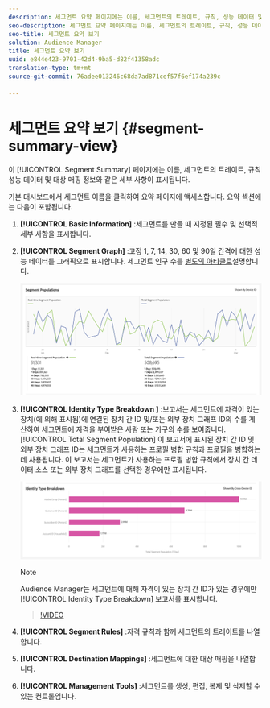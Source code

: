 ```yaml
---
description: 세그먼트 요약 페이지에는 이름, 세그먼트의 트레이트, 규칙, 성능 데이터 및 대상 매핑 정보와 같은 세부 사항이 표시됩니다.
seo-description: 세그먼트 요약 페이지에는 이름, 세그먼트의 트레이트, 규칙, 성능 데이터 및 대상 매핑 정보와 같은 세부 사항이 표시됩니다.
seo-title: 세그먼트 요약 보기
solution: Audience Manager
title: 세그먼트 요약 보기
uuid: e844e423-9701-42d4-9ba5-d82f41358adc
translation-type: tm+mt
source-git-commit: 76adee013246c68da7ad871cef57f6ef174a239c

---
```



# 세그먼트 요약 보기 {#segment-summary-view}

이 [!UICONTROL Segment Summary] 페이지에는 이름, 세그먼트의 트레이트, 규칙 성능 데이터 및 대상 매핑 정보와 같은 세부 사항이 표시됩니다.

기본 대시보드에서 세그먼트 이름을 클릭하여 요약 페이지에 액세스합니다. 요약 섹션에는 다음이 포함됩니다.

1. **[!UICONTROL Basic Information]** :세그먼트를 만들 때 지정된 필수 및 선택적 세부 사항을 표시합니다.
2. **[!UICONTROL Segment Graph]** :고정 1, 7, 14, 30, 60 및 90일 간격에 대한 성능 데이터를 그래픽으로 표시합니다. 세그먼트 인구 수를 [별도의 아티클로](../../features/segments/segment-builder-data.md)설명합니다.

   ![세그먼트 그래프](assets/segment-graph.png)

3. **[!UICONTROL Identity Type Breakdown ]** :보고서는 세그먼트에 자격이 있는 장치(에 의해 표시됨)에 연결된 장치 간 ID 및/또는 외부 장치 그래프 ID의 수를 계산하여 세그먼트에 자격을 부여받은 사람 또는 가구의 수를 보여줍니다. [!UICONTROL Total Segment Population] 이 보고서에 표시된 장치 간 ID 및 외부 장치 그래프 ID는 세그먼트가 사용하는 프로필 병합 규칙과 프로필을 병합하는 데 사용됩니다. 이 보고서는 세그먼트가 사용하는 프로필 병합 규칙에서 장치 간 데이터 소스 또는 외부 장치 그래프를 선택한 경우에만 표시됩니다.

   ![세그먼트 그래프](assets/segment-type.png)

   >[!NOTE]
   >
   >Audience Manager는 세그먼트에 대해 자격이 있는 장치 간 ID가 있는 경우에만 [!UICONTROL Identity Type Breakdown] 보고서를 표시합니다.

   >[!VIDEO](https://video.tv.adobe.com/v/27977/?captions=kor)

4. **[!UICONTROL Segment Rules]** :자격 규칙과 함께 세그먼트의 트레이트를 나열합니다.
5. **[!UICONTROL Destination Mappings]** :세그먼트에 대한 대상 매핑을 나열합니다.
6. **[!UICONTROL Management Tools]** :세그먼트를 생성, 편집, 복제 및 삭제할 수 있는 컨트롤입니다.
